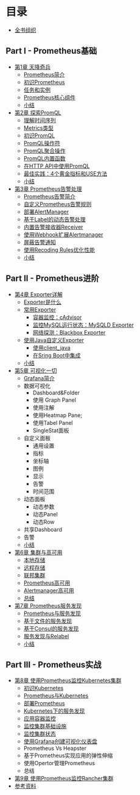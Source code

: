 # 目录

* [全书组织](Introduction.md)

## Part I - Prometheus基础

* [第1章 天降奇兵](./chapter0/README.md)
  * [Prometheus简介](./sources/why-monitor.md)
  * [初识Prometheus](./sources/prometheus-quick-start.md)
  * [任务和实例](./sources/prometheus-job-and-instance.md)
  * [Prometheus核心组件](./sources/prometheus-architecture-and-components.md)
  * [小结](./chapter0/SUMMARY.md)
* [第2章 探索PromQL](./chapter2/README.md)
  * [理解时间序列](./sources/what-is-prometheus-metrics-and-labels.md)
  * [Metrics类型](./sources/prometheus-metrics-types.md)
  * [初识PromQL](./sources/prometheus-query-language.md)
  * [PromQL操作符](./sources/prometheus-promql-operators-v2.md)
  * [PromQL聚合操作](./sources/prometheus-aggr-ops.md)
  * [PromQL内置函数](./sources/prometheus-promql-functions.md)
  * [在HTTP API中使用PromQL](./sources/prometheus-promql-with-http-api.md)
  * [最佳实践：4个黄金指标和USE方法](./sources/prometheus-promql-best-praticase.md)
  * [小结](./chapter2/SUMMARY.md)
* [第3章 Prometheus告警处理](./chapter3/README.md)
  * [Prometheus告警简介](./sources/prometheus-alert-manager-overview.md)
  * [自定义Prometheus告警规则](./sources/prometheus-alert-rule.md)
  * [部署AlertManager](./sources/install-alert-manager.md)
  * [基于Label的动态告警处理](./sources/alert-manager-routes.md)
  * [内置告警接收器Receiver](./sources/alert-manager-with-smtp.md)
  * [使用Webhook扩展Alertmanager](./sources/alert-manager-extension-with-webhook.md)
  * [屏蔽告警通知](./sources/alert-manager-inhibit.md)
  * [使用Recoding Rules优化性能](./sources/prometheus-recoding-rules.md)
  * [小结](./chapter3/SUMMARY.md)

## Part II - Prometheus进阶

* [第4章 Exporter详解](./chapter5/README.md)
  * [Exporter是什么](./sources/what-is-prometheus-exporter.md)
  * [常用Exporter](./sources/commonly-eporter-usage.md)
    * [容器监控：cAdvisor](./sources/use-prometheus-monitor-container.md)
    * [监控MySQL运行状态：MySQLD Exporter](./sources/use-promethues-monitor-mysql.md)
    * [网络探测：Blackbox Exporter](./sources/install_blackbox_exporter.md)
  * [使用Java自定义Exporter](./sources/custom_exporter_with_java.md)
    * [使用client_java](./sources/client_library_java.md)
    * [在Sring Boot中集成](./sources/custom_app_support_prometheus.md)
  * [小结](./chapter5/SUMMARY.md)
* [第5章 可视化一切](./chapter4/README.md)
  * [Grafana简介](./sources/grafana-intro.md)
  * 数据可视化
    * Dashboard&Folder
    * 使用 Graph Panel
    * 使用注解
    * 使用Heatmap Pane;
    * 使用Tabel Panel
    * SingleStat面板
  * 自定义面板
    * 通用设置
    * 指标
    * 坐标轴
    * 图例
    * 显示
    * 告警
    * 时间范围
  * 动态面板
    * 动态参数
    * 动态Panel
    * 动态Row
  * 共享Dashboard
  * 告警
  * [小结](./chapter5/SUMMARY.md)
* [第6章 集群与高可用](./chapter7/READMD.md)
  * [本地存储](./sources/prometheus-local-storage.md)
  * [远程存储](./sources/prometheus-remote-storage.md)
  * [联邦集群](./sources/scale-prometheus-with-federation.md)
  * [Prometheus高可用](./sources/prometheus-and-high-availability.md)
  * [Alertmanager高可用](./sources/alertmanager-high-availability.md)
  * [总结](./chapter4/SUMMARY.md)
* [第7章 Prometheus服务发现](./chapter6/README.md)
  * [Prometheus与服务发现](./sources/why-need-service-discovery.md)
  * [基于文件的服务发现](./sources/service-discovery-with-file.md)
  * [基于Consul的服务发现](./sources/service-discovery-with-consul.md)
  * [服务发现与Relabel](./sources/service-discovery-with-relabel.md)
  * [小结](./chapter6/SUMMARY.md)

## Part III - Prometheus实战

* [第8章 使用Prometheus监控Kubernetes集群](./chapter8/READMD.md)
  * [初识Kubernetes](./sources/kubernetes-with-minikube.md)
  * [Prometheus与Kubernetes](./sources/prometheus-with-kubernetes.md)
  * [部署Prometheus](./sources/deploy-prometheus-in-kubernetes.md)
  * [Kubernetes下的服务发现](./sources/service-discovery-with-kubernetes.md)
  * [应用容器监控](./sources/use-prometheus-monitor-containers-in-k8s.md)
  * [监控集群基础设施](./sources/use-promethues-monitor-node-in-k8s.md)
  * [监控集群状态](./sources/use-prometheus-monitor-k8s-cluster-state.md)
  * [使用Grafana创建可视化仪表盘](./sources/use-grafana-in-k8s.md)
  * Prometheus Vs Heapster
  * 基于Prometheus实现应用的弹性伸缩
  * 使用Opertor管理Prometheus
  * 总结
* [第9章 使用Prometheus监控Rancher集群](./chapter10/README.md)
* [参考资料](./REFERENCES.md)
